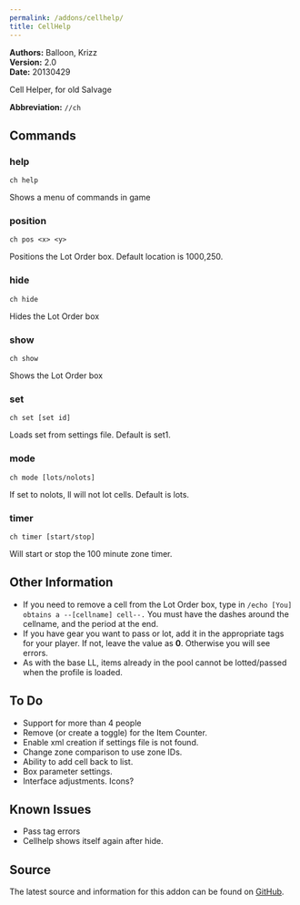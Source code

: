 ```yaml
---
permalink: /addons/cellhelp/
title: CellHelp
---
```


**Authors:** Balloon, Krizz<br>
**Version:** 2.0<br>
**Date:** 20130429

Cell Helper, for old Salvage

**Abbreviation:** `//ch`

## Commands

### help
```
ch help
```

Shows a menu of commands in game

### position
```
ch pos <x> <y>
```

Positions the Lot Order box. Default location is 1000,250.

### hide
```
ch hide
```

Hides the Lot Order box

### show
```
ch show
```

Shows the Lot Order box

### set
```
ch set [set id]
```

Loads set from settings file. Default is set1.

### mode
```
ch mode [lots/nolots]
```

If set to nolots, ll will not lot cells. Default is lots.

### timer
```
ch timer [start/stop]
```

Will start or stop the 100 minute zone timer.

## Other Information
* If you need to remove a cell from the Lot Order box, type in `/echo [You] obtains a --[cellname] cell--.` You must have the dashes around the cellname, and the period at the end.
* If you have gear you want to pass or lot, add it in the appropriate tags for your player. If not, leave the value as **0**. Otherwise you will see errors.
* As with the base LL, items already in the pool cannot be lotted/passed when the profile is loaded.


## To Do
* Support for more than 4 people
* Remove (or create a toggle) for the Item Counter.
* Enable xml creation if settings file is not found.
* Change zone comparison to use zone IDs.
* Ability to add cell back to list.
* Box parameter settings.
* Interface adjustments. Icons?

## Known Issues
* Pass tag errors
* Cellhelp shows itself again after hide.

## Source
The latest source and information for this addon can be found on [GitHub](https://github.com/Windower/Lua/tree/live/addons/cellhelp).